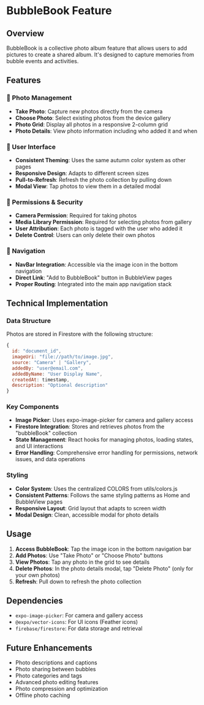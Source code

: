# BubbleBook Feature

## Overview

BubbleBook is a collective photo album feature that allows users to add pictures to create a shared album. It's designed to capture memories from bubble events and activities.

## Features

### 📸 Photo Management

- **Take Photo**: Capture new photos directly from the camera
- **Choose Photo**: Select existing photos from the device gallery
- **Photo Grid**: Display all photos in a responsive 2-column grid
- **Photo Details**: View photo information including who added it and when

### 🎨 User Interface

- **Consistent Theming**: Uses the same autumn color system as other pages
- **Responsive Design**: Adapts to different screen sizes
- **Pull-to-Refresh**: Refresh the photo collection by pulling down
- **Modal View**: Tap photos to view them in a detailed modal

### 🔐 Permissions & Security

- **Camera Permission**: Required for taking photos
- **Media Library Permission**: Required for selecting photos from gallery
- **User Attribution**: Each photo is tagged with the user who added it
- **Delete Control**: Users can only delete their own photos

### 📱 Navigation

- **NavBar Integration**: Accessible via the image icon in the bottom navigation
- **Direct Link**: "Add to BubbleBook" button in BubbleView pages
- **Proper Routing**: Integrated into the main app navigation stack

## Technical Implementation

### Data Structure

Photos are stored in Firestore with the following structure:

```javascript
{
  id: "document_id",
  imageUri: "file://path/to/image.jpg",
  source: "Camera" | "Gallery",
  addedBy: "user@email.com",
  addedByName: "User Display Name",
  createdAt: timestamp,
  description: "Optional description"
}
```

### Key Components

- **Image Picker**: Uses expo-image-picker for camera and gallery access
- **Firestore Integration**: Stores and retrieves photos from the "bubbleBook" collection
- **State Management**: React hooks for managing photos, loading states, and UI interactions
- **Error Handling**: Comprehensive error handling for permissions, network issues, and data operations

### Styling

- **Color System**: Uses the centralized COLORS from utils/colors.js
- **Consistent Patterns**: Follows the same styling patterns as Home and BubbleView pages
- **Responsive Layout**: Grid layout that adapts to screen width
- **Modal Design**: Clean, accessible modal for photo details

## Usage

1. **Access BubbleBook**: Tap the image icon in the bottom navigation bar
2. **Add Photos**: Use "Take Photo" or "Choose Photo" buttons
3. **View Photos**: Tap any photo in the grid to see details
4. **Delete Photos**: In the photo details modal, tap "Delete Photo" (only for your own photos)
5. **Refresh**: Pull down to refresh the photo collection

## Dependencies

- `expo-image-picker`: For camera and gallery access
- `@expo/vector-icons`: For UI icons (Feather icons)
- `firebase/firestore`: For data storage and retrieval

## Future Enhancements

- Photo descriptions and captions
- Photo sharing between bubbles
- Photo categories and tags
- Advanced photo editing features
- Photo compression and optimization
- Offline photo caching
